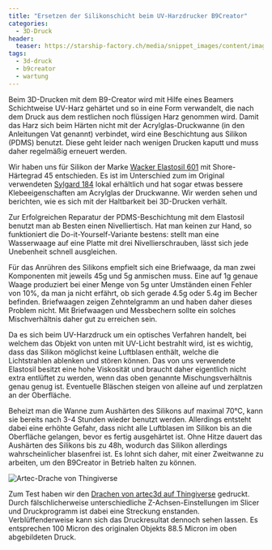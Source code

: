 ```yaml
---
title: "Ersetzen der Silikonschicht beim UV-Harzdrucker B9Creator"
categories:
  - 3D-Druck
header:
  teaser: https://starship-factory.ch/media/snippet_images/content/image_cache8cdb1cf31c22cbdfe05022b385ab3555_2.png
tags:
  - 3d-druck
  - b9creator
  - wartung
---
```


Beim 3D-Drucken mit dem B9-Creator wird mit Hilfe eines Beamers Schichtweise UV-Harz gehärtet und so in eine Form verwandelt, die nach dem Druck aus dem restlichen noch flüssigen Harz genommen wird. Damit das Harz sich beim Härten nicht mit der Acrylglas-Druckwanne (in den Anleitungen Vat genannt) verbindet, wird eine Beschichtung aus Silikon (PDMS) benutzt. Diese geht leider nach wenigen Drucken kaputt und muss daher regelmäßig erneuert werden.

Wir haben uns für Silikon der Marke [Wacker Elastosil 601](http://www.wacker.com/cms/de/products/product/product.jsp?product=10461 "http://www.wacker.com/cms/de/products-markets/products/product.jsp?product=10461") mit Shore-Härtegrad 45 entschieden. Es ist im Unterschied zum im Original verwendeten [Sylgard 184](http://www.dowcorning.com/applications/search/default.aspx?r=131en "http://www.dowcorning.com/applications/search/default.aspx?r=131en") lokal erhältlich und hat sogar etwas bessere Klebeeigenschaften am Acrylglas der Druckwanne. Wir werden sehen und berichten, wie es sich mit der Haltbarkeit bei 3D-Drucken verhält.

Zur Erfolgreichen Reparatur der PDMS-Beschichtung mit dem Elastosil benutzt man ab Besten einen Nivelliertisch. Hat man keinen zur Hand, so funktioniert die Do-it-Yourself-Variante bestens: stellt man eine Wasserwaage auf eine Platte mit drei Nivellierschrauben, lässt sich jede Unebenheit schnell ausgleichen.

Für das Anrühren des Silikons empfielt sich eine Briefwaage, da man zwei Komponenten mit jeweils 45g und 5g anmischen muss. Eine auf 1g genaue Waage produziert bei einer Menge von 5g unter Umständen einen Fehler von 10%, da man ja nicht erfährt, ob sich gerade 4.5g oder 5.4g im Becher befinden. Briefwaagen zeigen Zehntelgramm an und haben daher dieses Problem nicht. Mit Briefwaagen und Messbechern sollte ein solches Mischverhältnis daher gut zu erreichen sein.

Da es sich beim UV-Harzdruck um ein optisches Verfahren handelt, bei welchem das Objekt von unten mit UV-Licht bestrahlt wird, ist es wichtig, dass das Silikon möglichst keine Luftblasen enthält, welche die Lichtstrahlen ablenken und stören können. Das von uns verwendete Elastosil besitzt eine hohe Viskosität und braucht daher eigentlich nicht extra entlüftet zu werden, wenn das oben genannte Mischungsverhältnis genau genug ist. Eventuelle Bläschen steigen von alleine auf und zerplatzen an der Oberfläche.

Beheizt man die Wanne zum Aushärten des Silikons auf maximal 70°C, kann sie bereits nach 3-4 Stunden wieder benutzt werden. Allerdings entsteht dabei eine erhöhte Gefahr, dass nicht alle Luftblasen im Silikon bis an die Oberfläche gelangen, bevor es fertig ausgehärtet ist. Ohne Hitze dauert das Aushärten des Silikons bis zu 48h, wodurch das Silikon allerdings wahrscheinlicher blasenfrei ist. Es lohnt sich daher, mit einer Zweitwanne zu arbeiten, um den B9Creator in Betrieb halten zu können.

![Artec-Drache von Thingiverse](https://starship-factory.ch/media/snippet_images/content/image_cache8cdb1cf31c22cbdfe05022b385ab3555_2.png "Artec-Drache von Thingiverse")

Zum Test haben wir den [Drachen von artec3d auf Thingiverse](http://www.thingiverse.com/thing:16860) gedruckt. Durch fälschlicherweise unterschiedliche Z-Achsen-Einstellungen im Slicer und Druckprogramm ist dabei eine Streckung enstanden. Verblüffenderweise kann sich das Druckresultat dennoch sehen lassen. Es entsprechen 100 Micron des originalen Objekts 88.5 Micron im oben abgebildeten Druck.
